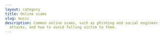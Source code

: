 ```yaml
---
layout: category
title: Online scams
slug: music
description: Common online scams, such as phishing and social engineering
  attacks, and how to avoid falling victim to them.
---
```

